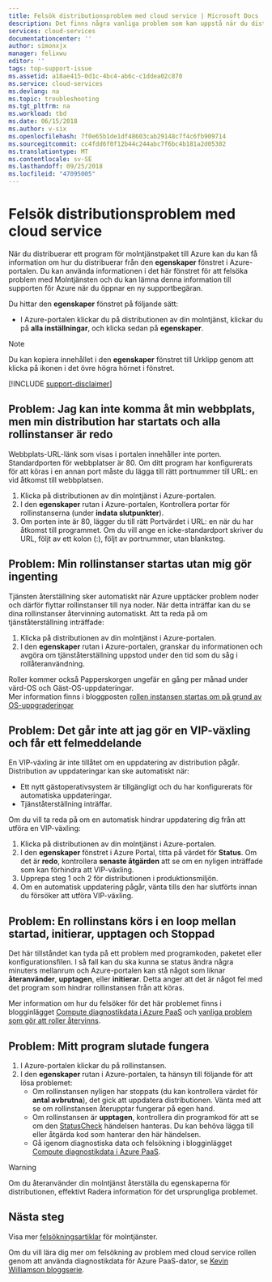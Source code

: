 ```yaml
---
title: Felsök distributionsproblem med cloud service | Microsoft Docs
description: Det finns några vanliga problem som kan uppstå när du distribuerar en tjänst i molnet till Azure. Den här artikeln innehåller lösningar på några av dem.
services: cloud-services
documentationcenter: ''
author: simonxjx
manager: felixwu
editor: ''
tags: top-support-issue
ms.assetid: a18ae415-0d1c-4bc4-ab6c-c1ddea02c870
ms.service: cloud-services
ms.devlang: na
ms.topic: troubleshooting
ms.tgt_pltfrm: na
ms.workload: tbd
ms.date: 06/15/2018
ms.author: v-six
ms.openlocfilehash: 7f0e65b1de1df48603cab29148c7f4c6fb909714
ms.sourcegitcommit: cc4fdd6f0f12b44c244abc7f6bc4b181a2d05302
ms.translationtype: MT
ms.contentlocale: sv-SE
ms.lasthandoff: 09/25/2018
ms.locfileid: "47095005"
---
```

# <a name="troubleshoot-cloud-service-deployment-problems"></a>Felsök distributionsproblem med cloud service
När du distribuerar ett program för molntjänstpaket till Azure kan du kan få information om hur du distribuerar från den **egenskaper** fönstret i Azure-portalen. Du kan använda informationen i det här fönstret för att felsöka problem med Molntjänsten och du kan lämna denna information till supporten för Azure när du öppnar en ny supportbegäran.

Du hittar den **egenskaper** fönstret på följande sätt:

* I Azure-portalen klickar du på distributionen av din molntjänst, klickar du på **alla inställningar**, och klicka sedan på **egenskaper**.

> [!NOTE]
> Du kan kopiera innehållet i den **egenskaper** fönstret till Urklipp genom att klicka på ikonen i det övre högra hörnet i fönstret.
>
>

[!INCLUDE [support-disclaimer](../../includes/support-disclaimer.md)]

## <a name="problem-i-cannot-access-my-website-but-my-deployment-is-started-and-all-role-instances-are-ready"></a>Problem: Jag kan inte komma åt min webbplats, men min distribution har startats och alla rollinstanser är redo
Webbplats-URL-länk som visas i portalen innehåller inte porten. Standardporten för webbplatser är 80. Om ditt program har konfigurerats för att köras i en annan port måste du lägga till rätt portnummer till URL: en vid åtkomst till webbplatsen.

1. Klicka på distributionen av din molntjänst i Azure-portalen.
2. I den **egenskaper** rutan i Azure-portalen, Kontrollera portar för rollinstanserna (under **indata slutpunkter**).
3. Om porten inte är 80, lägger du till rätt Portvärdet i URL: en när du har åtkomst till programmet. Om du vill ange en icke-standardport skriver du URL, följt av ett kolon (:), följt av portnummer, utan blanksteg.

## <a name="problem-my-role-instances-recycled-without-me-doing-anything"></a>Problem: Min rollinstanser startas utan mig gör ingenting
Tjänsten återställning sker automatiskt när Azure upptäcker problem noder och därför flyttar rollinstanser till nya noder. När detta inträffar kan du se dina rollinstanser återvinning automatiskt. Att ta reda på om tjänståterställning inträffade:

1. Klicka på distributionen av din molntjänst i Azure-portalen.
2. I den **egenskaper** rutan i Azure-portalen, granskar du informationen och avgöra om tjänståterställning uppstod under den tid som du såg i rollåteranvändning.

Roller kommer också Papperskorgen ungefär en gång per månad under värd-OS och Gäst-OS-uppdateringar.  
Mer information finns i bloggposten [rollen instansen startas om på grund av OS-uppgraderingar](http://blogs.msdn.com/b/kwill/archive/2012/09/19/role-instance-restarts-due-to-os-upgrades.aspx)

## <a name="problem-i-cannot-do-a-vip-swap-and-receive-an-error"></a>Problem: Det går inte att jag gör en VIP-växling och får ett felmeddelande
En VIP-växling är inte tillåtet om en uppdatering av distribution pågår. Distribution av uppdateringar kan ske automatiskt när:

* Ett nytt gästoperativsystem är tillgängligt och du har konfigurerats för automatiska uppdateringar.
* Tjänståterställning inträffar.

Om du vill ta reda på om en automatisk hindrar uppdatering dig från att utföra en VIP-växling:

1. Klicka på distributionen av din molntjänst i Azure-portalen.
2. I den **egenskaper** fönstret i Azure Portal, titta på värdet för **Status**. Om det är **redo**, kontrollera **senaste åtgärden** att se om en nyligen inträffade som kan förhindra att VIP-växling.
3. Upprepa steg 1 och 2 för distributionen i produktionsmiljön.
4. Om en automatisk uppdatering pågår, vänta tills den har slutförts innan du försöker att utföra VIP-växling.

## <a name="problem-a-role-instance-is-looping-between-started-initializing-busy-and-stopped"></a>Problem: En rollinstans körs i en loop mellan startad, initierar, upptagen och Stoppad
Det här tillståndet kan tyda på ett problem med programkoden, paketet eller konfigurationsfilen. I så fall kan du ska kunna se status ändra några minuters mellanrum och Azure-portalen kan stå något som liknar **återanvänder**, **upptagen**, eller **initierar**. Detta anger att det är något fel med det program som hindrar rollinstansen från att köras.

Mer information om hur du felsöker för det här problemet finns i blogginlägget [Compute diagnostikdata i Azure PaaS](http://blogs.msdn.com/b/kwill/archive/2013/08/09/windows-azure-paas-compute-diagnostics-data.aspx) och [vanliga problem som gör att roller återvinns](cloud-services-troubleshoot-common-issues-which-cause-roles-recycle.md).

## <a name="problem-my-application-stopped-working"></a>Problem: Mitt program slutade fungera
1. I Azure-portalen klickar du på rollinstansen.
2. I den **egenskaper** rutan i Azure-portalen, ta hänsyn till följande för att lösa problemet:
   * Om rollinstansen nyligen har stoppats (du kan kontrollera värdet för **antal avbrutna**), det gick att uppdatera distributionen. Vänta med att se om rollinstansen återupptar fungerar på egen hand.
   * Om rollinstansen är **upptagen**, kontrollera din programkod för att se om den [StatusCheck](https://msdn.microsoft.com/library/microsoft.windowsazure.serviceruntime.roleenvironment.statuscheck) händelsen hanteras. Du kan behöva lägga till eller åtgärda kod som hanterar den här händelsen.
   * Gå igenom diagnostiska data och felsökning i blogginlägget [Compute diagnostikdata i Azure PaaS](http://blogs.msdn.com/b/kwill/archive/2013/08/09/windows-azure-paas-compute-diagnostics-data.aspx).

> [!WARNING]
> Om du återanvänder din molntjänst återställa du egenskaperna för distributionen, effektivt Radera information för det ursprungliga problemet.
>
>

## <a name="next-steps"></a>Nästa steg
Visa mer [felsökningsartiklar](https://docs.microsoft.com/azure/cloud-services/cloud-services-allocation-failures) för molntjänster.

Om du vill lära dig mer om felsökning av problem med cloud service rollen genom att använda diagnostikdata för Azure PaaS-dator, se [Kevin Williamson bloggserie](http://blogs.msdn.com/b/kwill/archive/2013/08/09/windows-azure-paas-compute-diagnostics-data.aspx).
